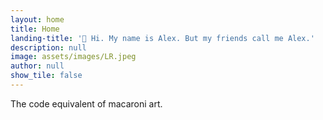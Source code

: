 ```yaml
---
layout: home
title: Home
landing-title: '👋 Hi. My name is Alex. But my friends call me Alex.'
description: null
image: assets/images/LR.jpeg
author: null
show_tile: false
---
```


The code equivalent of macaroni art.
